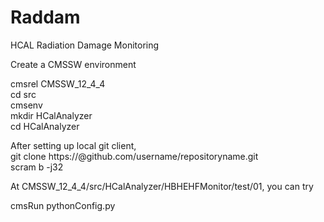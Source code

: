 # Raddam
HCAL Radiation Damage Monitoring

Create a CMSSW environment

cmsrel CMSSW_12_4_4\
cd src\
cmsenv\
mkdir HCalAnalyzer\
cd HCalAnalyzer

After setting up local git client, \
git clone https://<tokenhere>@github.com/username/repositoryname.git \
scram b -j32 

At CMSSW_12_4_4/src/HCalAnalyzer/HBHEHFMonitor/test/01, you can try

cmsRun pythonConfig.py
